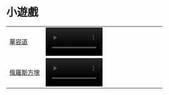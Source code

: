 <html lang="zh-Hant">

<head>
  <meta charset="UTF-8">
  <meta name="google-adsense-account" content="ca-pub-2700712381606881">
</head>

<body>
    <h1>小遊戲</h1>
    <table>
        <tr>
            <td><a href="klotski-game/version5x5/index.html">華容道</a></td>
            <td>
                <video width="50%" height="50%" controls>
                    <source src="videos/KHCN1273.MP4" type="video/mp4">
                </video>
            </td>
        </tr>
        <tr>
            <td><a href="Tetris-game-v1/index.html">俄羅斯方塊</a></td>
            <td>
                <video width="50%" height="50%" controls>
                    <source src="videos/UUFC2409.MP4" type="video/mp4">
                </video>
            </td>
        </tr>
    </table>
</body>

</html>
